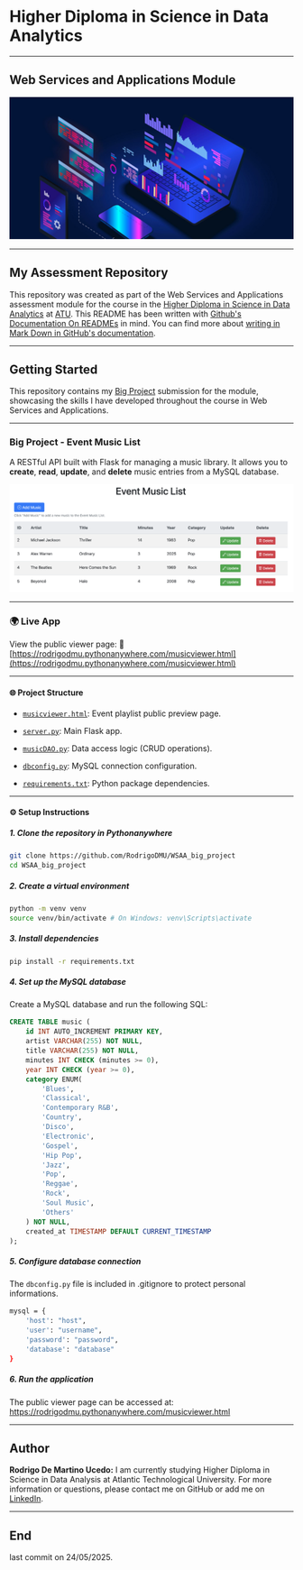 # Higher Diploma in Science in Data Analytics
*****

## Web Services and Applications Module

![Programming](images/img_programming.jpeg)
************

## My Assessment Repository

This repository was created as part of the Web Services and Applications assessment module for the course in the [Higher Diploma in Science in Data Analytics](https://www.atu.ie/courses/higher-diploma-in-science-data-analytics?_gl=1%2A1bcdos0%2A_ga%2AMTE3OTU2MzQ5LjE2OTY2MDYwMzE.%2A_ga_5R02GBYV8V%2AMTcxNDMzOTE2Ni4xMS4xLjE3MTQzMzkyMDAuMC4wLjA.) at [ATU](https://www.atu.ie/). This README has been written with [Github's Documentation On READMEs](https://docs.github.com/en/repositories/managing-your-repositorys-settings-and-features/customizing-your-repository/about-readmes) in mind. You can find more about [writing in Mark Down in GitHub's documentation](https://docs.github.com/en/get-started/writing-on-github/getting-started-with-writing-and-formatting-on-github/basic-writing-and-formatting-syntax).
*****

## Getting Started

This repository contains my [Big Project](https://github.com/RodrigoDMU/WSAA_big_project) submission for the module, showcasing the skills I have developed throughout the course in Web Services and Applications.
******

### Big Project - Event Music List

A RESTful API built with Flask for managing a music library. It allows you to **create**, **read**, **update**, and **delete** music entries from a MySQL database.

![EventMusicList](images/Event_Music_List_Table.png)
******

### 🌍 Live App

View the public viewer page: 🎵 [https://rodrigodmu.pythonanywhere.com/musicviewer.html](https://rodrigodmu.pythonanywhere.com/musicviewer.html)
*****

#### 🌐 Project Structure

- [`musicviewer.html`](https://github.com/RodrigoDMU/WSAA_big_project/blob/main/musicviewer.html): Event playlist public preview page.

- [`server.py`](https://github.com/RodrigoDMU/WSAA_big_project/blob/main/server.py): Main Flask app.

- [`musicDAO.py`](https://github.com/RodrigoDMU/WSAA_big_project/blob/main/musicDAO.py): Data access logic (CRUD operations).

- [`dbconfig.py`](https://github.com/RodrigoDMU/WSAA_big_project/blob/main/dbconfig_template.py): MySQL connection configuration.

- [`requirements.txt`](https://github.com/RodrigoDMU/WSAA_big_project/blob/main/requirements.txt): Python package dependencies.
*****

#### ⚙️ Setup Instructions

##### 1. Clone the repository in Pythonanywhere
```bash
git clone https://github.com/RodrigoDMU/WSAA_big_project
cd WSAA_big_project
```

##### 2. Create a virtual environment
```bash
python -m venv venv
source venv/bin/activate # On Windows: venv\Scripts\activate
```

##### 3. Install dependencies
```bash
pip install -r requirements.txt
```

##### 4. Set up the MySQL database
Create a MySQL database and run the following SQL:
```sql
CREATE TABLE music (
    id INT AUTO_INCREMENT PRIMARY KEY,
    artist VARCHAR(255) NOT NULL,
    title VARCHAR(255) NOT NULL,
    minutes INT CHECK (minutes >= 0),
    year INT CHECK (year >= 0),
    category ENUM(
        'Blues',
        'Classical',
        'Contemporary R&B',
        'Country',
        'Disco',
        'Electronic',
        'Gospel',
        'Hip Pop',
        'Jazz',
        'Pop',
        'Reggae',
        'Rock',
        'Soul Music',
        'Others'
    ) NOT NULL,
    created_at TIMESTAMP DEFAULT CURRENT_TIMESTAMP
);
```

##### 5. Configure database connection
The `dbconfig.py` file is included in .gitignore to protect personal informations.

```bash
mysql = {
    'host': "host",
    'user': "username",
    'password': "password",
    'database': "database"
}
```

##### 6. Run the application
The public viewer page can be accessed at: https://rodrigodmu.pythonanywhere.com/musicviewer.html
*****

## Author

**Rodrigo De Martino Ucedo:**
 I am currently studying Higher Diploma in Science in Data Analysis at Atlantic Technological University. For more information or questions, please contact me on GitHub or add me on [LinkedIn](https://www.linkedin.com/in/rdmdemartino/).

*******
## End
last commit on 24/05/2025.